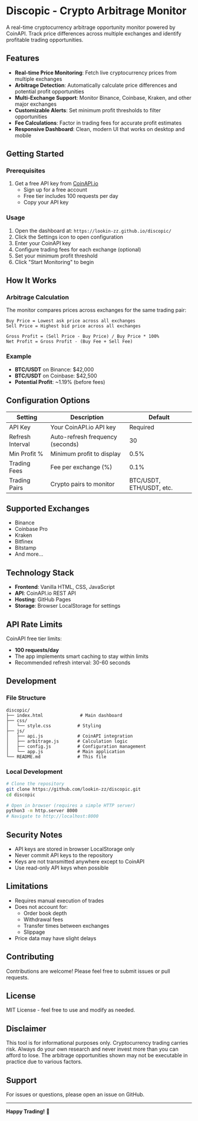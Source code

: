# Discopic - Crypto Arbitrage Monitor

A real-time cryptocurrency arbitrage opportunity monitor powered by CoinAPI. Track price differences across multiple exchanges and identify profitable trading opportunities.

## Features

- **Real-time Price Monitoring**: Fetch live cryptocurrency prices from multiple exchanges
- **Arbitrage Detection**: Automatically calculate price differences and potential profit opportunities
- **Multi-Exchange Support**: Monitor Binance, Coinbase, Kraken, and other major exchanges
- **Customizable Alerts**: Set minimum profit thresholds to filter opportunities
- **Fee Calculations**: Factor in trading fees for accurate profit estimates
- **Responsive Dashboard**: Clean, modern UI that works on desktop and mobile

## Getting Started

### Prerequisites

1. Get a free API key from [CoinAPI.io](https://www.coinapi.io/)
   - Sign up for a free account
   - Free tier includes 100 requests per day
   - Copy your API key

### Usage

1. Open the dashboard at: `https://lookin-zz.github.io/discopic/`
2. Click the Settings icon to open configuration
3. Enter your CoinAPI key
4. Configure trading fees for each exchange (optional)
5. Set your minimum profit threshold
6. Click "Start Monitoring" to begin

## How It Works

### Arbitrage Calculation

The monitor compares prices across exchanges for the same trading pair:

```
Buy Price = Lowest ask price across all exchanges
Sell Price = Highest bid price across all exchanges

Gross Profit = (Sell Price - Buy Price) / Buy Price * 100%
Net Profit = Gross Profit - (Buy Fee + Sell Fee)
```

### Example

- **BTC/USDT** on Binance: $42,000
- **BTC/USDT** on Coinbase: $42,500
- **Potential Profit**: ~1.19% (before fees)

## Configuration Options

| Setting | Description | Default |
|---------|-------------|---------|
| API Key | Your CoinAPI.io API key | Required |
| Refresh Interval | Auto-refresh frequency (seconds) | 30 |
| Min Profit % | Minimum profit to display | 0.5% |
| Trading Fees | Fee per exchange (%) | 0.1% |
| Trading Pairs | Crypto pairs to monitor | BTC/USDT, ETH/USDT, etc. |

## Supported Exchanges

- Binance
- Coinbase Pro
- Kraken
- Bitfinex
- Bitstamp
- And more...

## Technology Stack

- **Frontend**: Vanilla HTML, CSS, JavaScript
- **API**: CoinAPI.io REST API
- **Hosting**: GitHub Pages
- **Storage**: Browser LocalStorage for settings

## API Rate Limits

CoinAPI free tier limits:
- **100 requests/day**
- The app implements smart caching to stay within limits
- Recommended refresh interval: 30-60 seconds

## Development

### File Structure

```
discopic/
├── index.html              # Main dashboard
├── css/
│   └── style.css          # Styling
├── js/
│   ├── api.js             # CoinAPI integration
│   ├── arbitrage.js       # Calculation logic
│   ├── config.js          # Configuration management
│   └── app.js             # Main application
└── README.md              # This file
```

### Local Development

```bash
# Clone the repository
git clone https://github.com/lookin-zz/discopic.git
cd discopic

# Open in browser (requires a simple HTTP server)
python3 -m http.server 8000
# Navigate to http://localhost:8000
```

## Security Notes

- API keys are stored in browser LocalStorage only
- Never commit API keys to the repository
- Keys are not transmitted anywhere except to CoinAPI
- Use read-only API keys when possible

## Limitations

- Requires manual execution of trades
- Does not account for:
  - Order book depth
  - Withdrawal fees
  - Transfer times between exchanges
  - Slippage
- Price data may have slight delays

## Contributing

Contributions are welcome! Please feel free to submit issues or pull requests.

## License

MIT License - feel free to use and modify as needed.

## Disclaimer

This tool is for informational purposes only. Cryptocurrency trading carries risk. Always do your own research and never invest more than you can afford to lose. The arbitrage opportunities shown may not be executable in practice due to various factors.

## Support

For issues or questions, please open an issue on GitHub.

---

**Happy Trading!** 🚀
